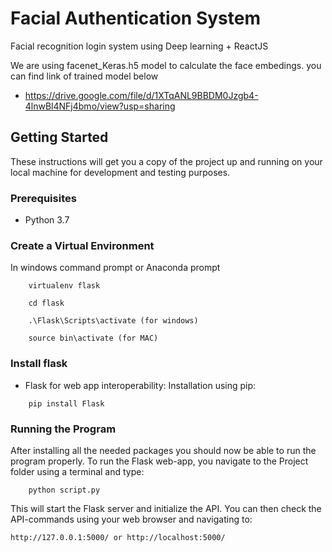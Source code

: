 # Facial Authentication System
Facial recognition login system using Deep learning + ReactJS

We are using facenet_Keras.h5 model to calculate the face embedings. you can find link of trained model below

- https://drive.google.com/file/d/1XTqANL9BBDM0Jzgb4-4lnwBl4NFj4bmo/view?usp=sharing

## Getting Started

These instructions will get you a copy of the project up and running on your local machine for development and testing purposes.

### Prerequisites

- Python 3.7

### Create a Virtual Environment
In windows command prompt or Anaconda prompt
```
	virtualenv flask
```

```
	cd flask
```

```
	.\Flask\Scripts\activate (for windows)
```

```
	source bin\activate (for MAC)
```

### Install flask

- Flask for web app interoperability:
Installation using pip:
```
	pip install Flask
```

### Running the Program

After installing all the needed packages you should now be able to run the program properly. 
To run the Flask web-app, you navigate to the Project folder using a terminal and type: 
```
	python script.py
```
This will start the Flask server and initialize the API. You can then check the API-commands using your web browser and navigating to:
```
http://127.0.0.1:5000/ or http://localhost:5000/
```


